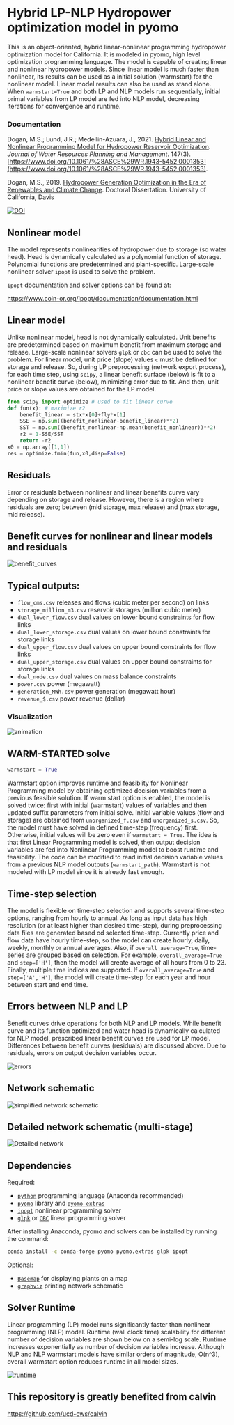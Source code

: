 # Hybrid LP-NLP Hydropower optimization model in pyomo

This is an object-oriented, hybrid linear-nonlinear programming hydropower optimization model for California. It is modeled in pyomo, high level optimization programming language. The model is capable of creating linear and nonlinear hydropower models. Since linear model is much faster than nonlinear, its results can be used as a initial solution (warmstart) for the nonlinear model. Linear model results can also be used as stand alone. When `warmstart=True` and both LP and NLP models run sequentially, initial primal variables from LP model are fed into NLP model, decreasing iterations for convergence and runtime.

### Documentation
Dogan, M.S.; Lund, J.R.; Medellin-Azuara, J., 2021. [Hybrid Linear and Nonlinear Programming Model for Hydropower Reservoir Optimization](https://ascelibrary.org/doi/abs/10.1061/%28ASCE%29WR.1943-5452.0001353). *Journal of Water Resources Planning and Management*. 147(3). [https://www.doi.org/10.1061/%28ASCE%29WR.1943-5452.0001353](https://www.doi.org/10.1061/%28ASCE%29WR.1943-5452.0001353).

Dogan, M.S., 2019. [Hydropower Generation Optimization in the Era of Renewables and Climate Change](https://watershed.ucdavis.edu/shed/lund/students/Mustafa_Dogan_dissertation2019.pdf). Doctoral Dissertation. University of California, Davis

[![DOI](https://zenodo.org/badge/194236128.svg)](https://zenodo.org/badge/latestdoi/194236128)

## Nonlinear model

The model represents nonlinearities of hydropower due to storage (so water head). Head is dynamically calculated as a polynomial function of storage. Polynomial functions are predetermined and plant-specific. Large-scale nonlinear solver `ipopt` is used to solve the problem.

`ipopt` documentation and solver options can be found at:

https://www.coin-or.org/Ipopt/documentation/documentation.html

## Linear model

Unlike nonlinear model, head is not dynamically calculated. Unit benefits are predetermined based on maximum benefit from maximum storage and release. Large-scale nonlinear solvers `glpk` or `cbc` can be used to solve the problem. For linear model, unit price (slope) values `c` must be defined for storage and release. So, during LP preprocessing (network export process), for each time step, using `scipy`, a linear benefit surface (below) is fit to a nonlinear benefit curve (below), minimizing error due to fit. And then, unit price or slope values are obtained for the LP model.

```python
from scipy import optimize # used to fit linear curve
def fun(x): # maximize r2
    benefit_linear = stx*x[0]+fly*x[1]
    SSE = np.sum((benefit_nonlinear-benefit_linear)**2)
    SST = np.sum((benefit_nonlinear-np.mean(benefit_nonlinear))**2)
    r2 = 1-SSE/SST
    return -r2
x0 = np.array([1,1])
res = optimize.fmin(fun,x0,disp=False)
```
## Residuals

Error or residuals between nonlinear and linear benefits curve vary depending on storage and release. However, there is a region where residuals are zero; between (mid storage, max release) and (max storage, mid release).

## Benefit curves for nonlinear and linear models and residuals

![benefit_curves](plots/benefit_curves.png) 

## Typical outputs:
+ `flow_cms.csv` releases and flows (cubic meter per second) on links
+ `storage_million_m3.csv` reservoir storages (million cubic meter)
+ `dual_lower_flow.csv` dual values on lower bound constraints for flow links
+ `dual_lower_storage.csv` dual values on lower bound constraints for storage links
+ `dual_upper_flow.csv` dual values on upper bound constraints for flow links
+ `dual_upper_storage.csv` dual values on upper bound constraints for storage links
+ `dual_node.csv` dual values on mass balance constraints
+ `power.csv` power (megawatt)
+ `generation_MWh.csv` power generation (megawatt hour)
+ `revenue_$.csv` power revenue (dollar)

### Visualization

![animation](plots/stor.gif) 

## WARM-STARTED solve

```python
warmstart = True
```
Warmstart option improves runtime and feasiblity for Nonlinear Programming model by obtaining optimized decision variables from a previous feasible solution. If warm start option is enabled, the model is solved twice: first with initial (warmstart) values of variables and then updated suffix parameters from initial solve. Initial variable values (flow and storage) are obtained from `unorganized_f.csv` and `unorganized_s.csv`. So, the model must have solved in defined time-step (frequency) first. Otherwise, initial values will be zero even if `warmstart = True`. The idea is that first Linear Programming model is solved, then output decision variables are fed into Nonlinear Programming model to boost runtime and feasibility. The code can be modified to read initial decision variable values from a previous NLP model outputs (`warmstart_path`). Warmstart is not modeled with LP model since it is already fast enough.

## Time-step selection

The model is flexible on time-step selection and supports several time-step options, ranging from hourly to annual. As long as input data has high resolution (or at least higher than desired time-step), during preprocessing data files are generated based od selected time-step. Currently price and flow data have hourly time-step, so the model can create hourly, daily, weekly, monthly or annual averages. Also, if `overall_average=True`, time-series are grouped based on selection. For example, `overall_average=True` and `step=['H']`, then the model will create average of all hours from 0 to 23. Finally, multiple time indices are supported. If `overall_average=True` and `step=['A','H']`, the model will create time-step for each year and hour between start and end time.

## Errors between NLP and LP

Benefit curves drive operations for both NLP and LP models. While benefit curve and its function optimized and water head is dynamically calculated for NLP model, prescribed linear benefit curves are used for LP model. Differences between benefit curves (residuals) are discussed above. Due to residuals, errors on output decision variables occur.

![errors](plots/Differences.png) 

## Network schematic

![simplified network schematic](schematic/schematic.png)

## Detailed network schematic (multi-stage)

![Detailed network](schematic/detailed_network.png)

## Dependencies

Required:
+ [`python`](https://www.anaconda.com/download/#macos) programming language (Anaconda recommended)
+ [`pyomo`](https://anaconda.org/conda-forge/pyomo) library and [`pyomo extras`](https://anaconda.org/conda-forge/pyomo.extras)
+ [`ipopt`](https://anaconda.org/conda-forge/ipopt) nonlinear programming solver
+ [`glpk`](https://anaconda.org/conda-forge/glpk) or [`CBC`](https://anaconda.org/conda-forge/coincbc) linear programming solver

After installing Anaconda, pyomo and solvers can be installed by running the command:
```bash
conda install -c conda-forge pyomo pyomo.extras glpk ipopt
```

Optional:
+ [`Basemap`](https://anaconda.org/conda-forge/basemap) for displaying plants on a map
+ [`graphviz`](https://anaconda.org/conda-forge/graphviz) printing network schematic

## Solver Runtime

Linear programming (LP) model runs significantly faster than nonlinear programming (NLP) model. Runtime (wall clock time) scalability for different number of decision variables are shown below on a semi-log scale. Runtime increases exponentially as number of decision variables increase. Although NLP and NLP warmstart models have similar orders of magnitude, O(n^3), overall warmstart option reduces runtime in all model sizes.

![runtime](plots/runtime.png)

## This repository is greatly benefited from calvin

https://github.com/ucd-cws/calvin
